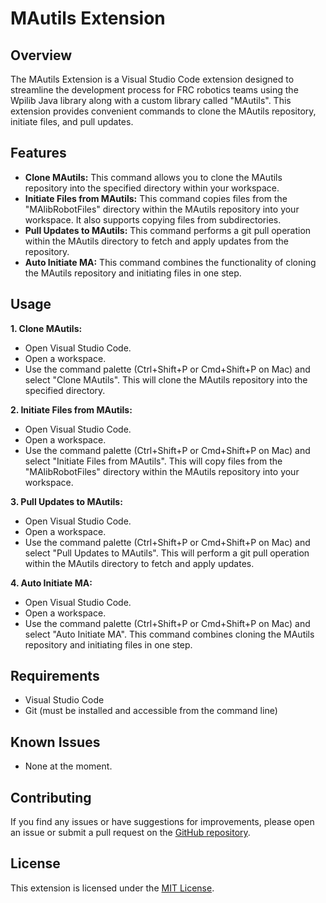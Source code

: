 # MAutils Extension

## Overview
The MAutils Extension is a Visual Studio Code extension designed to streamline the development process for FRC robotics teams using the Wpilib Java library along with a custom library called "MAutils". This extension provides convenient commands to clone the MAutils repository, initiate files, and pull updates.

## Features
* **Clone MAutils:** This command allows you to clone the MAutils repository into the specified directory within your workspace.
* **Initiate Files from MAutils:** This command copies files from the "MAlibRobotFiles" directory within the MAutils repository into your workspace. It also supports copying files from subdirectories.
* **Pull Updates to MAutils:** This command performs a git pull operation within the MAutils directory to fetch and apply updates from the repository.
* **Auto Initiate MA:** This command combines the functionality of cloning the MAutils repository and initiating files in one step.

## Usage
**1. Clone MAutils:**
* Open Visual Studio Code.
* Open a workspace.
* Use the command palette (Ctrl+Shift+P or Cmd+Shift+P on Mac) and select "Clone MAutils". This will clone the MAutils repository into the specified directory.

**2. Initiate Files from MAutils:**
* Open Visual Studio Code.
* Open a workspace.
* Use the command palette (Ctrl+Shift+P or Cmd+Shift+P on Mac) and select "Initiate Files from MAutils". This will copy files from the "MAlibRobotFiles" directory within the MAutils repository into your workspace.

**3. Pull Updates to MAutils:**
* Open Visual Studio Code.
* Open a workspace.
* Use the command palette (Ctrl+Shift+P or Cmd+Shift+P on Mac) and select "Pull Updates to MAutils". This will perform a git pull operation within the MAutils directory to fetch and apply updates.

**4. Auto Initiate MA:**
* Open Visual Studio Code.
* Open a workspace.
* Use the command palette (Ctrl+Shift+P or Cmd+Shift+P on Mac) and select "Auto Initiate MA". This command combines cloning the MAutils repository and initiating files in one step.

## Requirements
* Visual Studio Code
* Git (must be installed and accessible from the command line)

## Known Issues
* None at the moment.

## Contributing
If you find any issues or have suggestions for improvements, please open an issue or submit a pull request on the [GitHub repository](https://github.com/MA5951/MAutils-Extention).

## License
This extension is licensed under the [MIT License](https://github.com/MA5951/MAutils-Extention/blob/master/LICENSE).

